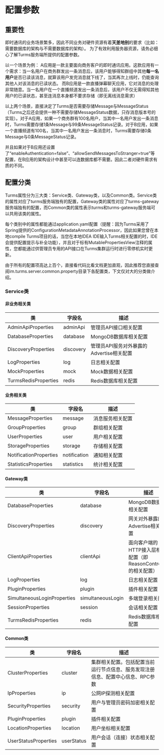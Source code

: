# 配置参数

## 重要性

即时通讯的业务场景繁多，因此不同业务对硬件资源有着**天差地别**的要求（比如：需要数据库的架构与不需要数据库的架构）。 为了有效利用服务器资源，请务必细心了解Turms服务端所提供的配置参数。

以一个场景为例： A应用是一款主要面向商务客户的即时通讯应用。这款应用有一个需求：当一名用户在商务群发出一条消息后，该用户能够得知群组中其他**每一名用户**是否已读该消息，就算该用户发完消息就下线了，当其再次上线时，仍能查询其他人对该消息的已读状态。 而B应用是一款直播弹幕聊天应用，它对消息的处理非常随意。当一名用户在一个直播频道发出一条消息后，该用户不仅无需得知其他用户的已读状态，甚至连消息本身都不要求存储（即无离线消息需求）

以上两个场景，直接决定了Turms是否需要存储Message与MessageStatus（Turms之后还会提供一种不需要存储MessageStatus数据，只存消息版本号的实现）。对于A应用，如果一个商务群有100名用户，当其中一名用户发出一条消息时，Turms需要存储1条Message与99条MessageStatus记录。对于B应用，如果一个直播频道有100名，当其中一名用户发出一条消息时，Turms需要存储0条Message与0条MessageStatus记录。

并且如果对于B应用还设置了“enableAuthentication=false”、“allowSendMessagesToStranger=true”等配置，在B应用的架构设计中甚至可以连数据库都不需要。因此二者对硬件需求有质的不同。

## 配置分类

Turms属性分为三大类：Service类、Gateway类，以及Common类。Service类的属性对应了turms服务端独有的配置，Gateway类的属性对应了turms-gateway服务端独有的配置，而Common类的属性表示turms和turms-gateway服务端可以共用该类的属性。

每个类别中的属性都能通过application.yaml配置（提醒：因为Turms采用了Spring提供的ConfigurationMetadataAnnotationProcessor，因此如果您曾在本地compile Turms项目的话，当您在本地IDEA IDE输入Turms相关配置的时，IDE会提供配置提示与补全功能），并且对于标有MutablePropertiesView注释的属性，您都能通过供管理员专用的API接口在Turms集群运行时进行零停机实时更新。

由于所有的配置项高达上百个，直接看代码比看文档更加直观，因此推荐您直接查阅im.turms.server.common.property目录下各配置类，下文仅对大的分类做介绍。

### Service类

#### 非业务相关类

| 类                   | 字段名    | 描述                                     |
| -------------------- | --------- | ---------------------------------------- |
| AdminApiProperties   | adminApi  | 管理员API接口相关配置                    |
| DatabaseProperties   | database  | MongoDB数据库相关配置                    |
| DiscoveryProperties  | discovery | 管理员API服务对外暴露的Advertise相关配置 |
| LogProperties        | log       | 日志相关配置                             |
| MockProperties       | mock      | Mock数据相关配置                         |
| TurmsRedisProperties | redis     | Redis数据库相关配置                      |

#### 业务相关类

| 类                     | 字段名       | 描述             |
| ---------------------- | ------------ | ---------------- |
| MessageProperties      | message      | 消息服务相关配置 |
| GroupProperties        | group        | 群组相关配置     |
| UserProperties         | user         | 用户相关配置     |
| StorageProperties      | storage      | 存储相关配置     |
| NotificationProperties | notification | 通知相关配置     |
| StatisticsProperties   | statistics   | 统计相关配置     |

#### Gateway类

| 类                          | 字段名            | 描述                                                         |
| --------------------------- | ----------------- | ------------------------------------------------------------ |
| DatabaseProperties          | database          | MongoDB数据库相关配置                                        |
| DiscoveryProperties         | discovery         | 网关对外暴露的Advertise相关配置                              |
| ClientApiProperties         | clientApi         | 面向客户端的HTTP接入层相关配置（即ReasonController的相关配置） |
| LogProperties               | log               | 日志相关配置                                                 |
| PluginProperties            | plugin            | 插件相关配置                                                 |
| SimultaneousLoginProperties | simultaneousLogin | 多端登录相关配置                                             |
| SessionProperties           | session           | 会话相关配置                                                 |
| TurmsRedisProperties        | redis             | Redis数据库相关配置                                          |

#### Common类

| 类                   | 字段名     | 描述                                                         |
| -------------------- | ---------- | ------------------------------------------------------------ |
| ClusterProperties    | cluster    | 集群相关配置。包括配置当前运行节点信息、服务发现注册信息、配置中心信息、RPC参数 |
| IpProperties         | ip         | 公网IP探测相关配置                                           |
| SecurityProperties   | security   | 用户与管理员密码加密相关配置                                 |
| PluginProperties     | plugin     | 插件相关配置                                                 |
| LocationProperties   | location   | 用户坐标相关配置                                             |
| UserStatusProperties | userStatus | 用户会话（连接）状态相关配置                                 |